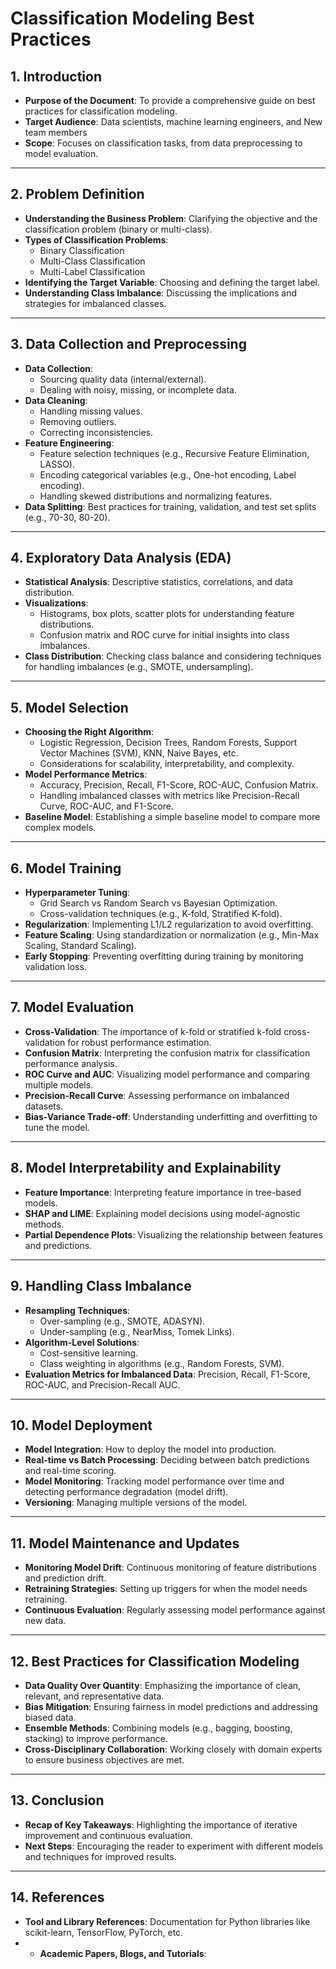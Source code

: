 # Classification Modeling Best Practices

## 1. Introduction
- **Purpose of the Document**: To provide a comprehensive guide on best practices for classification modeling.
- **Target Audience**: Data scientists, machine learning engineers, and New team members 
- **Scope**: Focuses on classification tasks, from data preprocessing to model evaluation.

---

## 2. Problem Definition
- **Understanding the Business Problem**: Clarifying the objective and the classification problem (binary or multi-class).
- **Types of Classification Problems**:
  - Binary Classification
  - Multi-Class Classification
  - Multi-Label Classification
- **Identifying the Target Variable**: Choosing and defining the target label.
- **Understanding Class Imbalance**: Discussing the implications and strategies for imbalanced classes.

---

## 3. Data Collection and Preprocessing
- **Data Collection**:
  - Sourcing quality data (internal/external).
  - Dealing with noisy, missing, or incomplete data.
- **Data Cleaning**:
  - Handling missing values.
  - Removing outliers.
  - Correcting inconsistencies.
- **Feature Engineering**:
  - Feature selection techniques (e.g., Recursive Feature Elimination, LASSO).
  - Encoding categorical variables (e.g., One-hot encoding, Label encoding).
  - Handling skewed distributions and normalizing features.
- **Data Splitting**: Best practices for training, validation, and test set splits (e.g., 70-30, 80-20).

---

## 4. Exploratory Data Analysis (EDA)
- **Statistical Analysis**: Descriptive statistics, correlations, and data distribution.
- **Visualizations**:
  - Histograms, box plots, scatter plots for understanding feature distributions.
  - Confusion matrix and ROC curve for initial insights into class imbalances.
- **Class Distribution**: Checking class balance and considering techniques for handling imbalances (e.g., SMOTE, undersampling).

---

## 5. Model Selection
- **Choosing the Right Algorithm**:
  - Logistic Regression, Decision Trees, Random Forests, Support Vector Machines (SVM), KNN, Naive Bayes, etc.
  - Considerations for scalability, interpretability, and complexity.
- **Model Performance Metrics**:
  - Accuracy, Precision, Recall, F1-Score, ROC-AUC, Confusion Matrix.
  - Handling imbalanced classes with metrics like Precision-Recall Curve, ROC-AUC, and F1-Score.
- **Baseline Model**: Establishing a simple baseline model to compare more complex models.

---

## 6. Model Training
- **Hyperparameter Tuning**:
  - Grid Search vs Random Search vs Bayesian Optimization.
  - Cross-validation techniques (e.g., K-fold, Stratified K-fold).
- **Regularization**: Implementing L1/L2 regularization to avoid overfitting.
- **Feature Scaling**: Using standardization or normalization (e.g., Min-Max Scaling, Standard Scaling).
- **Early Stopping**: Preventing overfitting during training by monitoring validation loss.

---

## 7. Model Evaluation
- **Cross-Validation**: The importance of k-fold or stratified k-fold cross-validation for robust performance estimation.
- **Confusion Matrix**: Interpreting the confusion matrix for classification performance analysis.
- **ROC Curve and AUC**: Visualizing model performance and comparing multiple models.
- **Precision-Recall Curve**: Assessing performance on imbalanced datasets.
- **Bias-Variance Trade-off**: Understanding underfitting and overfitting to tune the model.

---

## 8. Model Interpretability and Explainability
- **Feature Importance**: Interpreting feature importance in tree-based models.
- **SHAP and LIME**: Explaining model decisions using model-agnostic methods.
- **Partial Dependence Plots**: Visualizing the relationship between features and predictions.

---

## 9. Handling Class Imbalance
- **Resampling Techniques**:
  - Over-sampling (e.g., SMOTE, ADASYN).
  - Under-sampling (e.g., NearMiss, Tomek Links).
- **Algorithm-Level Solutions**:
  - Cost-sensitive learning.
  - Class weighting in algorithms (e.g., Random Forests, SVM).
- **Evaluation Metrics for Imbalanced Data**: Precision, Recall, F1-Score, ROC-AUC, and Precision-Recall AUC.

---

## 10. Model Deployment
- **Model Integration**: How to deploy the model into production.
- **Real-time vs Batch Processing**: Deciding between batch predictions and real-time scoring.
- **Model Monitoring**: Tracking model performance over time and detecting performance degradation (model drift).
- **Versioning**: Managing multiple versions of the model.

---

## 11. Model Maintenance and Updates
- **Monitoring Model Drift**: Continuous monitoring of feature distributions and prediction drift.
- **Retraining Strategies**: Setting up triggers for when the model needs retraining.
- **Continuous Evaluation**: Regularly assessing model performance against new data.

---

## 12. Best Practices for Classification Modeling
- **Data Quality Over Quantity**: Emphasizing the importance of clean, relevant, and representative data.
- **Bias Mitigation**: Ensuring fairness in model predictions and addressing biased data.
- **Ensemble Methods**: Combining models (e.g., bagging, boosting, stacking) to improve performance.
- **Cross-Disciplinary Collaboration**: Working closely with domain experts to ensure business objectives are met.

---

## 13. Conclusion
- **Recap of Key Takeaways**: Highlighting the importance of iterative improvement and continuous evaluation.
- **Next Steps**: Encouraging the reader to experiment with different models and techniques for improved results.

---

## 14. References
- **Tool and Library References**: Documentation for Python libraries like scikit-learn, TensorFlow, PyTorch, etc.
- - **Academic Papers, Blogs, and Tutorials**: 
